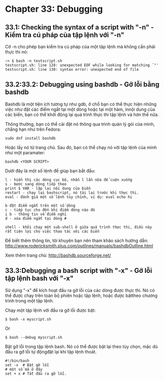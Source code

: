 # Chapter 33: Debugging

## 33.1: Checking the syntax of a script with "-n" - Kiểm tra cú pháp của tập lệnh với "-n"

Cờ -n cho phép bạn kiểm tra cú pháp của một tập lệnh mà không cần phải thực thi nó:

```
~> $ bash -n testscript.sh
testscript.sh: line 128: unexpected EOF while looking for matching `"'
testscript.sh: line 130: syntax error: unexpected end of file
```

## 33.2:33.2: Debugging using bashdb - Gỡ lỗi bằng bashdb

Bashdb là một tiện ích tương tự như gdb, ở chỗ bạn có thể thực hiện những việc như đặt các điểm ngắt tại một dòng hoặc tại một hàm, innội dung của các biến, bạn có thể khởi động lại quá trình thực thi tập lệnh và hơn thế nữa.

Thông thường, bạn có thể cài đặt nó thông qua trình quản lý gói của mình, chẳng hạn như trên Fedora:

```
sudo dnf install bashdb
```

Hoặc lấy nó từ trang chủ. Sau đó, bạn có thể chạy nó với tập lệnh của mình như một paramater:

```
bashdb <YOUR SCRIPT>
```

Dưới đây là một số lệnh để giúp bạn bắt đầu:
```
l - hiển thị các dòng cục bộ, nhấn l lần nữa để cuộn xuống
s - bước sang dòng tiếp theo
print $ VAR - lặp lại nội dung của biến
restart - chạy lại bashscript, nó tải lại trước khi thực thi.
eval - đánh giá một số lệnh tùy chỉnh, ví dụ: eval echo hi

b đặt điểm ngắt trên một số dòng
c - tiếp tục cho đến khi điểm dừng nào đó
i b - thông tin về điểm nghỉ
d - xóa điểm ngắt tại dòng #

shell - khởi chạy một sub-shell ở giữa quá trình thực thi, điều này rất tiện lợi cho việc thao tác với các biến
```
Để biết thêm thông tin, tôi khuyên bạn nên tham khảo sách hướng dẫn:
http://www.rodericksmith.plus.com/outlines/manuals/bashdbOutline.html

Xem thêm trang chủ:
http://bashdb.sourceforge.net/

## 33.3:Debugging a bash script with "-x" - Gỡ lỗi tập lệnh bash với "-x"

Sử dụng "-x" để kích hoạt đầu ra gỡ lỗi của các dòng được thực thi. Nó có thể được chạy trên toàn bộ phiên hoặc tập lệnh, hoặc được bậttheo chương trình trong một tập lệnh.

Chạy một tập lệnh với đầu ra gỡ lỗi được bật:

```
$ bash -x myscript.sh
```

Or

```
$ bash --debug myscript.sh
```

Bật gỡ lỗi trong tập lệnh bash. Nó có thể được bật lại theo tùy chọn, mặc dù đầu ra gỡ lỗi tự độngđặt lại khi tập lệnh thoát.
```
#!/bin/bash
set -x  # Bật gỡ lỗi
# một số mã ở đây
set + x # Tắt đầu ra gỡ lỗi.
```